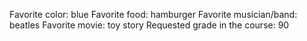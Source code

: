 Favorite color: blue
Favorite food: hamburger
Favorite musician/band: beatles
Favorite movie: toy story
Requested grade in the course: 90
